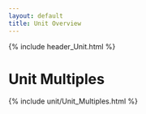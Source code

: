 ```yaml
---
layout: default
title: Unit Overview
---
```

{% include header_Unit.html %}







# Unit Multiples

{% include unit/Unit_Multiples.html %}
